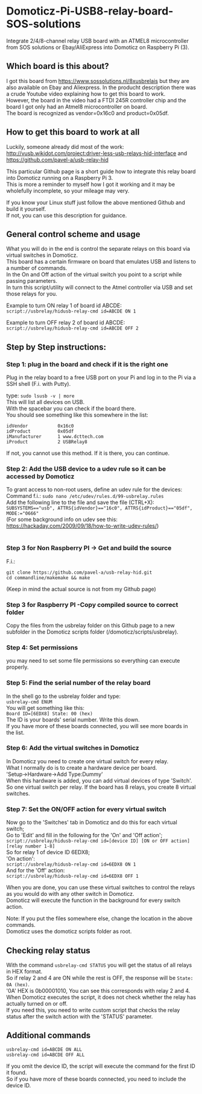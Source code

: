 # Domoticz-Pi-USB8-relay-board-SOS-solutions
Integrate 2/4/8-channel relay USB board with an ATMEL8 microcontroller from SOS solutions or Ebay/AliExpress into Domoticz on Raspberry Pi (3).

## Which board is this about?
I got this board from https://www.sossolutions.nl/8xusbrelais but they are also available on Ebay and Aliexpress.
In the producht description there was a crude Youtube video explaining how to get this board to work.<br>
However, the board in the video had a FTDI 245R controller chip and the board I got only had an Atmel8 microcontroller on board.<br>
The board is recognized as vendor=0x16c0 and product=0x05df.

## How to get this board to work at all
Luckily, someone already did most of the work: <br>http://vusb.wikidot.com/project:driver-less-usb-relays-hid-interface and <br>https://github.com/pavel-a/usb-relay-hid

This particular Github page is a short guide how to integrate this relay board into Domoticz running on a Raspberry Pi 3. <br>This is more a reminder to myself how I got it working and it may be wholefully incomplete, so your mileage may very.

If you know your Linux stuff just follow the above mentioned Github and build it yourself. <br>If not, you can use this description for guidance.

## General control scheme and usage
What you will do in the end is control the separate relays on this board via virtual switches in Domoticz.<br>
This board has a certain firmware on board that emulates USB and listens to a number of commands.<br>
In the On and Off action of the virtual switch you point to a script while passing parameters.<br>
In turn this script/utility will connect to the Atmel controller via USB and set those relays for you.

Example to turn ON relay 1 of board id ABCDE:<br>
`script://usbrelay/hidusb-relay-cmd id=ABCDE ON 1`<br>

Example to turn OFF relay 2 of board id ABCDE:<br>
`script://usbrelay/hidusb-relay-cmd id=ABCDE OFF 2`<br>

## Step by Step instructions:

### Step 1: plug in the board and check if it is the right one
Plug in the relay board to a free USB port on your Pi and log in to the Pi via a SSH shell (F.i. with Putty).

type: `sudo lsusb -v | more`<br>
This will list all devices on USB.<br>
With the spacebar you can check if the board there.<br>
You should see something like this somewhere in the list:
```
idVendor           0x16c0
idProduct          0x05df
iManufacturer      1 www.dcttech.com
iProduct           2 USBRelay8
```
If not, you cannot use this method. If it is there, you can continue.

### Step 2: Add the USB device to a udev rule so it can be accessed by Domoticz
To grant access to non-root users, define an udev rule for the devices:<br>
Command f.i.: `sudo nano /etc/udev/rules.d/99-usbrelay.rules`<br>
Add the following line to the file and save the file (CTRL+X):<br>
`SUBSYSTEMS=="usb", ATTRS{idVendor}=="16c0", ATTRS{idProduct}=="05df", MODE:="0666"`<br>
(For some background info on udev see this: https://hackaday.com/2009/09/18/how-to-write-udev-rules/)<br>
<br>

### Step 3 for Non Raspberry PI -> Get and build the source 
F.i.:
```
git clone https://github.com/pavel-a/usb-relay-hid.git
cd commandline/makemake && make
```
(Keep in mind the actual source is not from my Github page)

### Step 3 for Raspberry PI -Copy compiled source to correct folder
Copy the files from the usbrelay folder on this Github page to a new subfolder in the Domoticz scripts folder (/domoticz/scripts/usbrelay).

### Step 4: Set permissions
you may need to set some file permissions so everything can execute properly.

### Step 5: Find the serial number of the relay board
In the shell go to the usbrelay folder and type:<br>
`usbrelay-cmd ENUM`<br>
You will get something like this:<br>
`Board ID=[6EDX8] State: 00 (hex)`<br>
The ID is your boards' serial number. Write this down.<br>
If you have more of these boards connected, you will see more boards in the list.

### Step 6: Add the virtual switches in Domoticz
In Domoticz you need to create one virtual switch for every relay.<br>
What I normally do is to create a hardware device per board. <br>
'Setup->Hardware->Add Type:Dummy'<br>
When this hardware is added, you can add virtual devices of type 'Switch'.<br>
So one virtual switch per relay. If the board has 8 relays, you create 8 virtual switches.<br>

### Step 7: Set the ON/OFF action for every virtual switch
Now go to the 'Switches' tab in Domoticz and do this for each virtual switch;<br>
Go to 'Edit' and fill in the following for the 'On' and 'Off action';<br>
`script://usbrelay/hidusb-relay-cmd id=[device ID] [ON or OFF action] [relay number 1-8]`<br>
So for relay 1 of device ID 6EDX8;<br>
'On action':<br>
`script://usbrelay/hidusb-relay-cmd id=6EDX8 ON 1`<br>
And for the 'Off' action:<br>
`script://usbrelay/hidusb-relay-cmd id=6EDX8 OFF 1`<br>

When you are done, you can use these virtual switches to control the relays as you would do with any other switch in Domoticz.<br>Domoticz will execute the function in the background for every switch action.<br>

Note: If you put the files somewhere else, change the location in the above commands.<br>
Domoticz uses the domoticz scripts folder as root.

## Checking relay status
With the command `usbrelay-cmd STATUS` you will get the status of all relays in HEX format.<br>
So if relay 2 and 4 are ON while the rest is OFF, the response will be `State: 0A (hex)`.<br>
'0A' HEX is 0b00001010, You can see this corresponds with relay 2 and 4.<br>
When Domoticz executes the script, it does not check whether the relay has actually turned on or off.<br>
If you need this, you need to write custom script that checks the relay status after the switch action with the 'STATUS' parameter.

## Additional commands
```
usbrelay-cmd id=ABCDE ON ALL
usbrelay-cmd id=ABCDE OFF ALL
```
If you omit the device ID, the script will execute the command for the first ID it found.<br>
So if you have more of these boards connected, you need to include the device ID.



